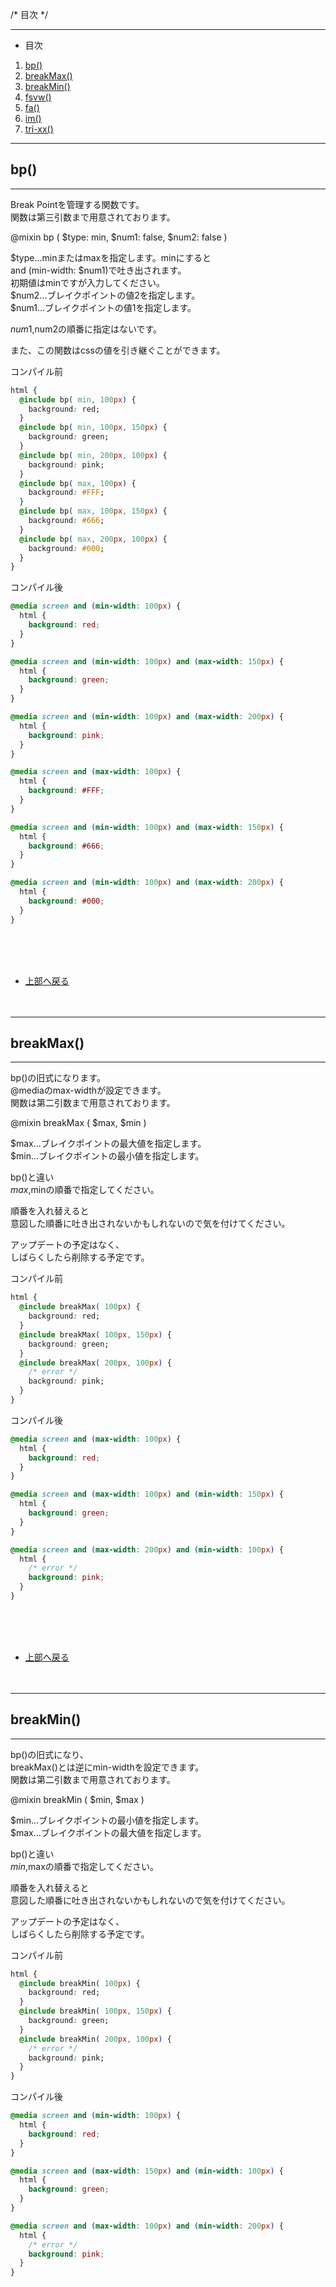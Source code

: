/\* 目次 \*/

---
 - 目次

1. [bp()](#bp)
2. [breakMax()](#breakMax)
3. [breakMin()](#breakMin)
4. [fsvw()](#fsvw)
5. [fa()](#fa)
6. [im()](#im)
7. [tri-xx()](#tri-xx)

---
## bp()
---
Break Pointを管理する関数です。<br>
関数は第三引数まで用意されております。

@mixin bp ( $type: min, $num1: false, $num2: false )

$type...minまたはmaxを指定します。minにすると<br>
        and (min-width: $num1)で吐き出されます。<br>
        初期値はminですが入力してください。<br>
$num2...ブレイクポイントの値2を指定します。<br>
$num1...ブレイクポイントの値1を指定します。<br>

$num1,$num2の順番に指定はないです。

また、この関数はcssの値を引き継ぐことができます。

コンパイル前
~~~css
html {
  @include bp( min, 100px) {
    background: red;
  }
  @include bp( min, 100px, 150px) {
    background: green;
  }
  @include bp( min, 200px, 100px) {
    background: pink;
  }
  @include bp( max, 100px) {
    background: #FFF;
  }
  @include bp( max, 100px, 150px) {
    background: #666;
  }
  @include bp( max, 200px, 100px) {
    background: #000;
  }
}
~~~

コンパイル後
~~~css
@media screen and (min-width: 100px) {
  html {
    background: red;
  }
}

@media screen and (min-width: 100px) and (max-width: 150px) {
  html {
    background: green;
  }
}

@media screen and (min-width: 100px) and (max-width: 200px) {
  html {
    background: pink;
  }
}

@media screen and (max-width: 100px) {
  html {
    background: #FFF;
  }
}

@media screen and (min-width: 100px) and (max-width: 150px) {
  html {
    background: #666;
  }
}

@media screen and (min-width: 100px) and (max-width: 200px) {
  html {
    background: #000;
  }
}
~~~
<br><br><br>
 - [上部へ戻る](#huvrid用テンプレートファイルの説明)
<br><br><br>

---
## breakMax()
---
bp()の旧式になります。<br>
@mediaのmax-widthが設定できます。<br>
関数は第二引数まで用意されております。

@mixin breakMax ( $max, $min )

$max...ブレイクポイントの最大値を指定します。<br>
$min...ブレイクポイントの最小値を指定します。<br>

bp()と違い<br>
$max,$minの順番で指定してください。

順番を入れ替えると<br>
意図した順番に吐き出されないかもしれないので気を付けてください。

アップデートの予定はなく、<br>
しばらくしたら削除する予定です。

コンパイル前
~~~css
html {
  @include breakMax( 100px) {
    background: red;
  }
  @include breakMax( 100px, 150px) {
    background: green;
  }
  @include breakMax( 200px, 100px) {
    /* error */
    background: pink;
  }
}
~~~

コンパイル後
~~~css
@media screen and (max-width: 100px) {
  html {
    background: red;
  }
}

@media screen and (max-width: 100px) and (min-width: 150px) {
  html {
    background: green;
  }
}

@media screen and (max-width: 200px) and (min-width: 100px) {
  html {
    /* error */
    background: pink;
  }
}
~~~
<br><br><br>
 - [上部へ戻る](#huvrid用テンプレートファイルの説明)
<br><br><br>

---
## breakMin()
---
bp()の旧式になり、<br>
breakMax()とは逆にmin-widthを設定できます。<br>
関数は第二引数まで用意されております。

@mixin breakMin ( $min, $max )

$min...ブレイクポイントの最小値を指定します。<br>
$max...ブレイクポイントの最大値を指定します。<br>

bp()と違い<br>
$min,$maxの順番で指定してください。

順番を入れ替えると<br>
意図した順番に吐き出されないかもしれないので気を付けてください。

アップデートの予定はなく、<br>
しばらくしたら削除する予定です。

コンパイル前
~~~css
html {
  @include breakMin( 100px) {
    background: red;
  }
  @include breakMin( 100px, 150px) {
    background: green;
  }
  @include breakMin( 200px, 100px) {
    /* error */
    background: pink;
  }
}
~~~

コンパイル後
~~~css
@media screen and (min-width: 100px) {
  html {
    background: red;
  }
}

@media screen and (max-width: 150px) and (min-width: 100px) {
  html {
    background: green;
  }
}

@media screen and (max-width: 100px) and (min-width: 200px) {
  html {
    /* error */
    background: pink;
  }
}
~~~
